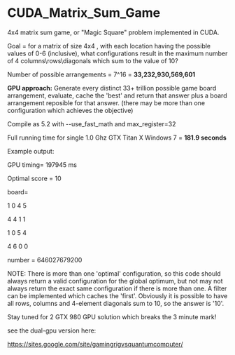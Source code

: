 CUDA_Matrix_Sum_Game
====================

4x4 matrix sum game, or "Magic Square" problem implemented in CUDA. 

Goal = for a matrix of size 4x4 , with each location having the possible values of 0-6 (inclusive), what configurations result in the maximum number of 4 columns\rows\diagonals which sum to the value of 10?

Number of possible arrangements = 7^16 = __33,232,930,569,601__

__GPU approach:__ Generate every distinct 33+ trillion possible game board arrangement, evaluate, cache the 'best' and return that answer plus a board arrangement reposible for that answer.
(there may be more than one configuration which achieves the objective)

Compile as 5.2 with --use_fast_math and max_register=32

Full running time for single 1.0 Ghz GTX Titan X Windows 7                  = __181.9 seconds__


Example output:

GPU timing= 197945 ms

Optimal score = 10

board=

1  0  4  5

4  4  1  1

1  0  5  4

4  6  0  0

number = 646027679200


NOTE: There is more than one 'optimal' configuration, so this code should always return a valid configuration for the global optimum, but not may not always return the exact same configuration if there is more than one. A filter can be implemented which caches the 'first'. Obviously it is possible to have all rows, columns and 4-element diagonals sum to 10, so the answer is '10'.

Stay tuned for 2 GTX 980 GPU solution which breaks the 3 minute mark!

<script>
  (function(i,s,o,g,r,a,m){i['GoogleAnalyticsObject']=r;i[r]=i[r]||function(){
  (i[r].q=i[r].q||[]).push(arguments)},i[r].l=1*new Date();a=s.createElement(o),
  m=s.getElementsByTagName(o)[0];a.async=1;a.src=g;m.parentNode.insertBefore(a,m)
  })(window,document,'script','//www.google-analytics.com/analytics.js','ga');

  ga('create', 'UA-60172288-1', 'auto');
  ga('send', 'pageview');

</script>

see the dual-gpu version here:

https://sites.google.com/site/gamingrigvsquantumcomputer/
